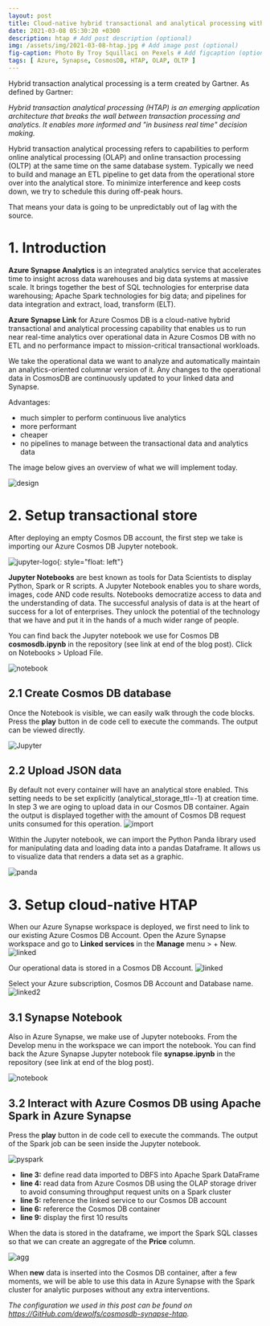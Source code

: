 ```yaml
---
layout: post
title: Cloud-native hybrid transactional and analytical processing with Cosmos DB and Azure Synapse
date: 2021-03-08 05:30:20 +0300
description: htap # Add post description (optional)
img: /assets/img/2021-03-08-htap.jpg # Add image post (optional)
fig-caption: Photo By Troy Squillaci on Pexels # Add figcaption (optional)
tags: [ Azure, Synapse, CosmosDB, HTAP, OLAP, OLTP ]
---
```


Hybrid transaction analytical processing is a term created by Gartner.  As defined by Gartner:

*Hybrid transaction analytical processing (HTAP) is an emerging application architecture that breaks the wall between transaction processing and analytics.  It enables more informed and "in business real time" decision making.*

Hybrid transaction analytical processing refers to capabilities to perform online analytical processing (OLAP) and online transaction processing (OLTP) at the same time on the same database system.  Typically we need to build and manage an ETL pipeline to get data from the operational store over into the analytical store.  To minimize interference and keep costs down, we try to schedule this during off-peak hours.

That means your data is going to be unpredictably out of lag with the source.

# 1. Introduction

**Azure Synapse Analytics** is an integrated analytics service that accelerates time to insight across data warehouses and big data systems at massive scale. It brings together the best of SQL technologies for enterprise data warehousing; Apache Spark technologies for big data; and pipelines for data integration and extract, load, transform (ELT). 

**Azure Synapse Link** for Azure Cosmos DB is a cloud-native hybrid transactional and analytical processing capability that enables us to run near real-time analytics over operational data in Azure Cosmos DB with no ETL and no performance impact to mission-critical transactional workloads. 

We take the operational data we want to analyze and automatically maintain an analytics-oriented columnar version of it.  Any changes to the operational data in CosmosDB are continuously updated to your linked data and Synapse.

Advantages:
- much simpler to perform continuous live analytics
- more performant
- cheaper
- no pipelines to manage between the transactional data and analytics data

The image below gives an overview of what we will implement today.

![design]({{site.baseurl}}/assets/img/2021-03-08-htap-design.png)

# 2. Setup transactional store

After deploying an empty Cosmos DB account, the first step we take is importing our Azure Cosmos DB Jupyter notebook.

![jupyter-logo]({{site.baseurl}}/assets/img/2021-03-08-jupyter-logo.png){: style="float: left"}

**Jupyter Notebooks** are best known as tools for Data Scientists to display Python, Spark or R scripts.  A Jupyter Notebook enables you to share words, images, code AND code results.
Notebooks democratize access to data and the understanding of data.  The successful analysis of data is at the heart of success for a lot of enterprises.
They unlock the potential of the technology that we have and put it in the hands of a much wider range of people.

You can find back the Jupyter notebook we use for Cosmos DB **cosmosdb.ipynb** in the repository (see link at end of the blog post).
Click on Notebooks > Upload File.

![notebook]({{site.baseurl}}/assets/img/2021-03-08-cosmos-notebook.png)

## 2.1 Create Cosmos DB database
Once the Notebook is visible, we can easily walk through the code blocks.
Press the **play** button in de code cell to execute the commands.  The output can be viewed directly.

![Jupyter]({{site.baseurl}}/assets/img/2021-03-08-jupyter.png)

## 2.2 Upload JSON data

 By default not every container will have an analytical store enabled. This setting needs to be set explicitly (analytical_storage_ttl=-1) at creation time.  In step 3 we are oging to upload data in our Cosmos DB container.  Again the output is displayed together with the amount of Cosmos DB request units consumed for this operation.
![import]({{site.baseurl}}/assets/img/2021-03-08-Jupyter-import.png)

Within the Jupyter notebook, we can import the Python Panda library used for manipulating data and loading data into a pandas Dataframe.
It allows us to visualize data that renders a data set as a graphic.

![panda]({{site.baseurl}}/assets/img/2021-03-08-jupyter-panda.png)

# 3. Setup cloud-native HTAP

When our Azure Synapse workspace is deployed, we first need to link to our existing Azure Cosmos DB Account.
Open the Azure Synapse workspace and go to **Linked services** in the **Manage** menu > + New.
![linked]({{site.baseurl}}/assets/img/2021-03-08-synapse-linked.png)

Our operational data is stored in a Cosmos DB Account.
![linked]({{site.baseurl}}/assets/img/2021-03-08-syn-cosmos.png)

Select your Azure subscription, Cosmos DB Account and Database name.
![linked2]({{site.baseurl}}/assets/img/2021-03-08-synapse-linked2.png)

## 3.1 Synapse Notebook

Also in Azure Synapse, we make use of Jupyter notebooks. From the Develop menu in the workspace we can import the notebook.
You can find back the Azure Synapse Jupyter notebook file **synapse.ipynb** in the repository (see link at end of the blog post).

![notebook]({{site.baseurl}}/assets/img/2021-03-08-syn-notebook.png)

## 3.2 Interact with Azure Cosmos DB using Apache Spark in Azure Synapse
Press the **play** button in de code cell to execute the commands.  The output of the Spark job can be seen inside the Jupyter notebook.

![pyspark]({{site.baseurl}}/assets/img/2021-03-08-syn-pyspark.png)

- **line 3:** define read data imported to DBFS into Apache Spark DataFrame 
- **line 4:** read data from Azure Cosmos DB using the OLAP storage driver to avoid consuming throughput request units on a Spark cluster
- **line 5:** reference the linked service to our Cosmos DB account
- **line 6:** refererce the Cosmos DB container
- **line 9:** display the first 10 results

When the data is stored in the dataframe, we import the Spark SQL classes so that we can create an aggregate of the **Price** column.

![agg]({{site.baseurl}}/assets/img/2021-03-08-syn-agg.png)

When **new** data is inserted into the Cosmos DB container, after a few moments, we will be able to use this data in Azure Synapse with the Spark cluster for analytic purposes without any extra interventions.

*The configuration we used in this post can be found on <https://GitHub.com/dewolfs/cosmosdb-synapse-htap>.*